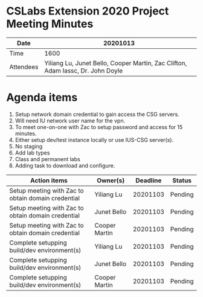 # CSLabs Extension 2020 Project Meeting Minutes

| Date | 20201013 |
| --- | --- |
| Time | 1600 |
| Attendees | Yiliang Lu, Junet Bello, Cooper Martin, Zac Clifton, Adam Iassc, Dr. John Doyle|


# Agenda items

1. Setup network domain credential to gain access the CSG servers.
2. Will need IU network user name for the vpn.
3. To meet one-on-one with Zac to setup password and access for 15 minutes.
4. Either setup dev/test instance locally or use IUS-CSG server(s).
5. No staging
6. Add lab types
7. Class and permanent labs
8. Adding task to download and configure.

|Action items|Owner(s)|Deadline|Status|
| --- | --- | --- | --- |
| Setup meeting with Zac to obtain domain credential | Yiliang Lu | 20201103 | Pending |
| Setup meeting with Zac to obtain domain credential | Junet Bello | 20201103 | Pending |
| Setup meeting with Zac to obtain domain credential | Cooper Martin | 20201103 | Pending |
| Complete setupping build/dev environment(s) | Yiliang Lu |20201103 | Pending |
| Complete setupping build/dev environment(s) | Junet Bello |20201103 | Pending |
| Complete setupping build/dev environment(s) | Cooper Martin |20201103 | Pending |